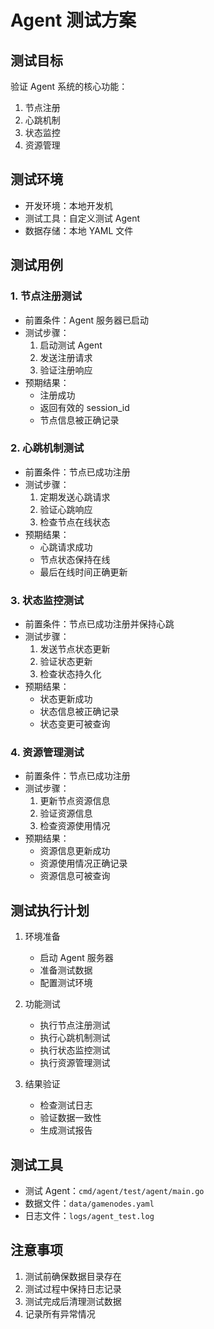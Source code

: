 # Agent 测试方案

## 测试目标

验证 Agent 系统的核心功能：

1. 节点注册
2. 心跳机制
3. 状态监控
4. 资源管理

## 测试环境

- 开发环境：本地开发机
- 测试工具：自定义测试 Agent
- 数据存储：本地 YAML 文件

## 测试用例

### 1. 节点注册测试

- 前置条件：Agent 服务器已启动
- 测试步骤：
  1. 启动测试 Agent
  2. 发送注册请求
  3. 验证注册响应
- 预期结果：
  - 注册成功
  - 返回有效的 session_id
  - 节点信息被正确记录

### 2. 心跳机制测试

- 前置条件：节点已成功注册
- 测试步骤：
  1. 定期发送心跳请求
  2. 验证心跳响应
  3. 检查节点在线状态
- 预期结果：
  - 心跳请求成功
  - 节点状态保持在线
  - 最后在线时间正确更新

### 3. 状态监控测试

- 前置条件：节点已成功注册并保持心跳
- 测试步骤：
  1. 发送节点状态更新
  2. 验证状态更新
  3. 检查状态持久化
- 预期结果：
  - 状态更新成功
  - 状态信息被正确记录
  - 状态变更可被查询

### 4. 资源管理测试

- 前置条件：节点已成功注册
- 测试步骤：
  1. 更新节点资源信息
  2. 验证资源信息
  3. 检查资源使用情况
- 预期结果：
  - 资源信息更新成功
  - 资源使用情况正确记录
  - 资源信息可被查询

## 测试执行计划

1. 环境准备

   - 启动 Agent 服务器
   - 准备测试数据
   - 配置测试环境

2. 功能测试

   - 执行节点注册测试
   - 执行心跳机制测试
   - 执行状态监控测试
   - 执行资源管理测试

3. 结果验证
   - 检查测试日志
   - 验证数据一致性
   - 生成测试报告

## 测试工具

- 测试 Agent：`cmd/agent/test/agent/main.go`
- 数据文件：`data/gamenodes.yaml`
- 日志文件：`logs/agent_test.log`

## 注意事项

1. 测试前确保数据目录存在
2. 测试过程中保持日志记录
3. 测试完成后清理测试数据
4. 记录所有异常情况
